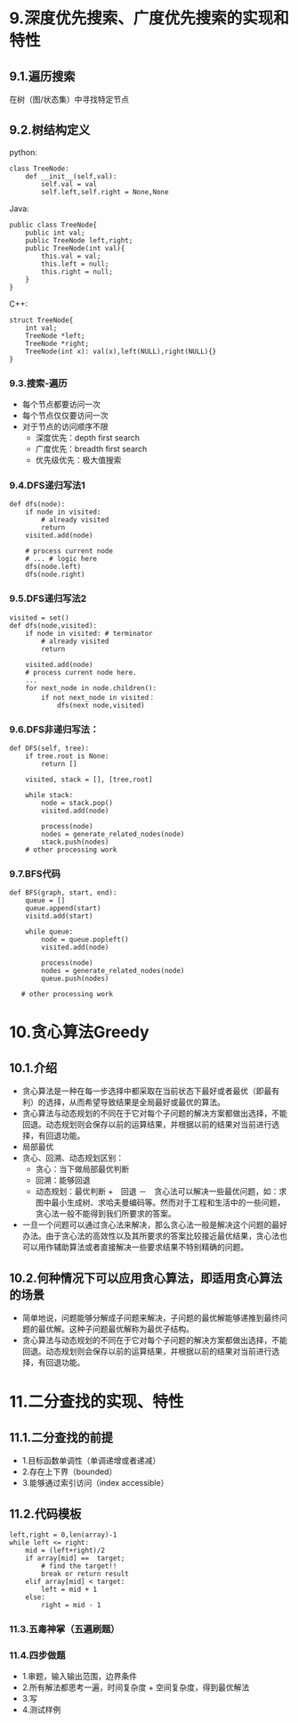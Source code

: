 # 9.深度优先搜索、广度优先搜索的实现和特性
## 9.1.遍历搜索
在树（图/状态集）中寻找特定节点
## 9.2.树结构定义
python:
``` 
class TreeNode:
    def __init__(self,val):
        self.val = val
        self.left,self.right = None,None
```
Java:
```
public class TreeNode{
    public int val;
    public TreeNode left,right;
    public TreeNode(int val){
        this.val = val;
        this.left = null;
        this.right = null;
    }
}
```
C++:
```
struct TreeNode{
    int val;
    TreeNode *left;
    TreeNode *right;
    TreeNode(int x): val(x),left(NULL),right(NULL){}
}
```
### 9.3.搜索-遍历
- 每个节点都要访问一次
- 每个节点仅仅要访问一次
- 对于节点的访问顺序不限
    - 深度优先：depth first search
    - 广度优先：breadth first search
    - 优先级优先：极大值搜索
    
### 9.4.DFS递归写法1
```
def dfs(node):
    if node in visited:
        # already visited
        return
    visited.add(node)
    
    # process current node
    # ... # logic here
    dfs(node.left)
    dfs(node.right)
```
### 9.5.DFS递归写法2
```
visited = set()
def dfs(node,visited):
    if node in visited: # terminator
        # already visited
        return

    visited.add(node)
    # process current node here.
    ...
    for next_node in node.children():
        if not next_node in visited：
            dfs(next node,visited) 
```

### 9.6.DFS非递归写法：
```
def DFS(self, tree):
    if tree.root is None:
        return []
        
    visited, stack = [], [tree,root]
    
    while stack:
        node = stack.pop()
        visited.add(node)
        
        process(node)
        nodes = generate_related_nodes(node)
        stack.push(nodes)
    # other processing work 
```

### 9.7.BFS代码
```
def BFS(graph, start, end):
    queue = []
    queue.append(start)
    visitd.add(start)
    
    while queue:
        node = queue.popleft()
        visited.add(node)
        
        process(node)
        nodes = generate_related_nodes(node)
        queue.push(nodes)
   
   # other processing work
```


# 10.贪心算法Greedy
## 10.1.介绍
- 贪心算法是一种在每一步选择中都采取在当前状态下最好或者最优（即最有利）的选择，从而希望导致结果是全局最好或最优的算法。
- 贪心算法与动态规划的不同在于它对每个子问题的解决方案都做出选择，不能回退。动态规划则会保存以前的运算结果，并根据以前的结果对当前进行选择，有回退功能。
- 局部最优
- 贪心、回溯、动态规划区别：
    - 贪心：当下做局部最优判断
    - 回溯：能够回退
    - 动态规划：最优判断 +　回退
－　贪心法可以解决一些最优问题，如：求图中最小生成树、求哈夫曼编码等。然而对于工程和生活中的一些问题，贪心法一般不能得到我们所要求的答案。
- 一旦一个问题可以通过贪心法来解决，那么贪心法一般是解决这个问题的最好办法。由于贪心法的高效性以及其所要求的答案比较接近最优结果，贪心法也可以用作辅助算法或者直接解决一些要求结果不特别精确的问题。
## 10.2.何种情况下可以应用贪心算法，即适用贪心算法的场景
- 简单地说，问题能够分解成子问题来解决，子问题的最优解能够递推到最终问题的最优解。这种子问题最优解称为最优子结构。
- 贪心算法与动态规划的不同在于它对每个子问题的解决方案都做出选择，不能回退。动态规划则会保存以前的运算结果，并根据以前的结果对当前进行选择，有回退功能。

# 11.二分查找的实现、特性
## 11.1.二分查找的前提
- 1.目标函数单调性（单调递增或者递减）
- 2.存在上下界（bounded）
- 3.能够通过索引访问（index accessible）
## 11.2.代码模板
```
left,right = 0,len(array)-1
while left <= right:
    mid = (left+right)/2
    if array[mid] ==  target;
        # find the target!!
        break or return result
    elif array[mid] < target:
        left = mid + 1
    else:
        right = mid - 1
```

### 11.3.五毒神掌（五遍刷题） 
### 11.4.四步做题
- 1.审题，输入输出范围，边界条件
- 2.所有解法都思考一遍，时间复杂度 + 空间复杂度，得到最优解法
- 3.写
- 4.测试样例


